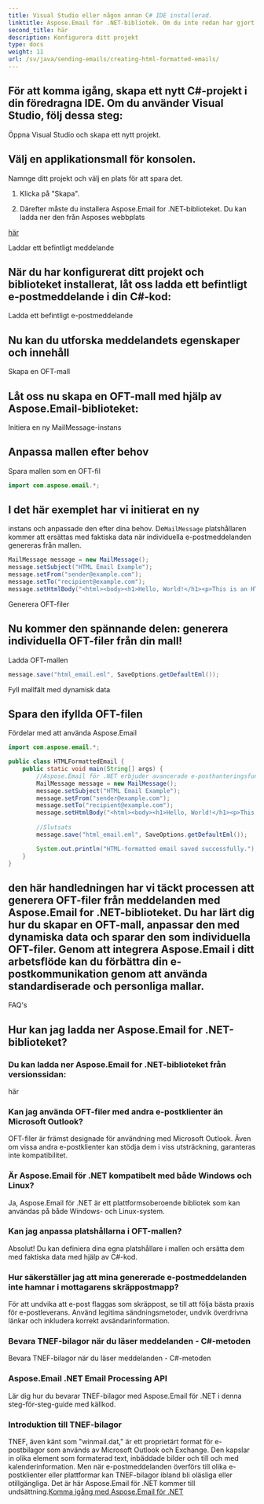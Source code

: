 ```yaml
---
title: Visual Studio eller någon annan C# IDE installerad.
linktitle: Aspose.Email för .NET-bibliotek. Om du inte redan har gjort det kan du ladda ner det från
second_title: här
description: Konfigurera ditt projekt
type: docs
weight: 11
url: /sv/java/sending-emails/creating-html-formatted-emails/
---
```


## För att komma igång, skapa ett nytt C#-projekt i din föredragna IDE. Om du använder Visual Studio, följ dessa steg:

Öppna Visual Studio och skapa ett nytt projekt.

## Välj en applikationsmall för konsolen.

Namnge ditt projekt och välj en plats för att spara det.

1. Klicka på "Skapa".

2.  Därefter måste du installera Aspose.Email for .NET-biblioteket. Du kan ladda ner den från Asposes webbplats

   [här](https://releases.aspose.com/email/java/)

   Laddar ett befintligt meddelande

## När du har konfigurerat ditt projekt och biblioteket installerat, låt oss ladda ett befintligt e-postmeddelande i din C#-kod:

 Ladda ett befintligt e-postmeddelande

##  Nu kan du utforska meddelandets egenskaper och innehåll

Skapa en OFT-mall

## Låt oss nu skapa en OFT-mall med hjälp av Aspose.Email-biblioteket:

 Initiera en ny MailMessage-instans

##  Anpassa mallen efter behov

 Spara mallen som en OFT-fil

```java
import com.aspose.email.*;
```

##  I det här exemplet har vi initierat en ny

 instans och anpassade den efter dina behov. De`MailMessage` platshållaren kommer att ersättas med faktiska data när individuella e-postmeddelanden genereras från mallen.

```java
MailMessage message = new MailMessage();
message.setSubject("HTML Email Example");
message.setFrom("sender@example.com");
message.setTo("recipient@example.com");
message.setHtmlBody("<html><body><h1>Hello, World!</h1><p>This is an HTML-formatted email.</p></body></html>");
```

Generera OFT-filer

## Nu kommer den spännande delen: generera individuella OFT-filer från din mall!

 Ladda OFT-mallen

```java
message.save("html_email.eml", SaveOptions.getDefaultEml());
```

 Fyll mallfält med dynamisk data

##  Spara den ifyllda OFT-filen

Fördelar med att använda Aspose.Email

```java
import com.aspose.email.*;

public class HTMLFormattedEmail {
    public static void main(String[] args) {
        //Aspose.Email för .NET erbjuder avancerade e-posthanteringsfunktioner, så att du enkelt kan skapa, ändra och bearbeta e-postmeddelanden. Det är ett plattformsoberoende bibliotek som säkerställer att din kod fungerar sömlöst i olika miljöer.
        MailMessage message = new MailMessage();
        message.setSubject("HTML Email Example");
        message.setFrom("sender@example.com");
        message.setTo("recipient@example.com");
        message.setHtmlBody("<html><body><h1>Hello, World!</h1><p>This is an HTML-formatted email.</p></body></html>");
        
        //Slutsats
        message.save("html_email.eml", SaveOptions.getDefaultEml());

        System.out.println("HTML-formatted email saved successfully.");
    }
}
```

## den här handledningen har vi täckt processen att generera OFT-filer från meddelanden med Aspose.Email for .NET-biblioteket. Du har lärt dig hur du skapar en OFT-mall, anpassar den med dynamiska data och sparar den som individuella OFT-filer. Genom att integrera Aspose.Email i ditt arbetsflöde kan du förbättra din e-postkommunikation genom att använda standardiserade och personliga mallar.

FAQ's

## Hur kan jag ladda ner Aspose.Email for .NET-biblioteket?

###  Du kan ladda ner Aspose.Email for .NET-biblioteket från versionssidan:
här

### Kan jag använda OFT-filer med andra e-postklienter än Microsoft Outlook?
OFT-filer är främst designade för användning med Microsoft Outlook. Även om vissa andra e-postklienter kan stödja dem i viss utsträckning, garanteras inte kompatibilitet.

### Är Aspose.Email för .NET kompatibelt med både Windows och Linux?
Ja, Aspose.Email för .NET är ett plattformsoberoende bibliotek som kan användas på både Windows- och Linux-system.

### Kan jag anpassa platshållarna i OFT-mallen?
Absolut! Du kan definiera dina egna platshållare i mallen och ersätta dem med faktiska data med hjälp av C#-kod.

### Hur säkerställer jag att mina genererade e-postmeddelanden inte hamnar i mottagarens skräppostmapp?
För att undvika att e-post flaggas som skräppost, se till att följa bästa praxis för e-postleverans. Använd legitima sändningsmetoder, undvik överdrivna länkar och inkludera korrekt avsändarinformation.

###  Bevara TNEF-bilagor när du läser meddelanden - C#-metoden
 Bevara TNEF-bilagor när du läser meddelanden - C#-metoden

###  Aspose.Email .NET Email Processing API
 Lär dig hur du bevarar TNEF-bilagor med Aspose.Email för .NET i denna steg-för-steg-guide med källkod.
### Introduktion till TNEF-bilagor
TNEF, även känt som "winmail.dat," är ett proprietärt format för e-postbilagor som används av Microsoft Outlook och Exchange. Den kapslar in olika element som formaterad text, inbäddade bilder och till och med kalenderinformation. Men när e-postmeddelanden överförs till olika e-postklienter eller plattformar kan TNEF-bilagor ibland bli oläsliga eller otillgängliga. Det är här Aspose.Email för .NET kommer till undsättning.[Komma igång med Aspose.Email för .NET](https://reference.aspose.com/email/java/)

